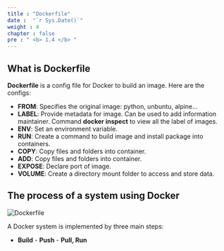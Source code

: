 ```yaml
---
title : "Dockerfile"
date :  "`r Sys.Date()`" 
weight : 4 
chapter : false
pre : " <b> 1.4 </b> "
---
```


## What is Dockerfile

**Dockerfile** is a config file for Docker to build an image. Here are the configs:

- **FROM**: Specifies the original image: python, unbuntu, alpine...
- **LABEL**: Provide metadata for image. Can be used to add information maintainer. Command **docker inspect** to view all the label of images.
- **ENV**: Set an environment variable.
- **RUN**: Create a command to build image and install package into containers.
- **COPY**: Copy files and folders into container.
- **ADD**: Copy files and folders into container.
- **EXPOSE**: Declare port of image.
- **VOLUME**: Create a directory mount folder to access and store data.

## The process of a system using Docker

![Dockerfile](/Dungggg_Docker/images/1-Introduce/process.png)

A Docker system is implemented by three main steps:

- **Build** - **Push** - **Pull, Run**
